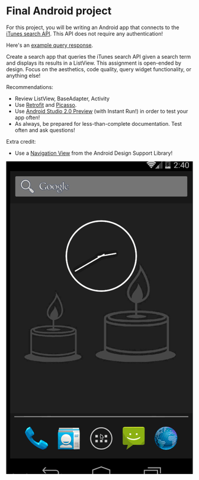 # Final Android project

For this project, you will be writing an Android app that connects to the [iTunes search API](https://www.apple.com/itunes/affiliates/resources/documentation/itunes-store-web-service-search-api.html).  This API does not require any authentication!

Here's an [example query response](https://itunes.apple.com/search?media=music&term=beyonce).

Create a search app that queries the iTunes search API given a search term and displays its results in a ListView.
This assignment is open-ended by design.  Focus on the aesthetics, code quality, query widget functionality, or anything else!

Recommendations: 
* Review ListView, BaseAdapter, Activity
* Use [Retrofit](http://square.github.io/retrofit/) and [Picasso](https://github.com/square/picasso/).
* Use [Android Studio 2.0 Preview](http://android-developers.blogspot.com/2015/11/android-studio-20-preview.html) (with Instant Run!) in order to test your app often!
* As always, be prepared for less-than-complete documentation.  Test often and ask questions!

Extra credit:
* Use a [Navigation View](http://android-developers.blogspot.com/2015/05/android-design-support-library.html) from the Android Design Support Library!

![](sample-screenshot.gif)
